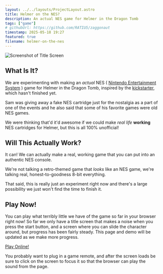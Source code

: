 ```yaml
---
layout: ../../layouts/ProjectLayout.astro
title: Helmer on the NES?
description: An actual NES game for Helmer in the Dragon Tomb
tags: ["game"]
# githubUrl: https://github.com/RATIU5/zaggonaut
timestamp: 2025-05-18 19:27
featured: true
filename: helmer-on-the-nes
---
```


![Screenshot of Title Screen](/emulator/helmer/screenshot.png)

## What Is It?

We are experimenting with making an _actual_ NES ( [Nintendo Entertainment System][nes] ) game for
Helmer in the Dragon Tomb, inspired by the [kickstarter], which hasn't finished yet.

Sam was giving away a fake NES cartridge just for the nostalgia as a part of one of the events and
he also said that some of his favorite games were old NES games.

We were thinking that'd it'd awesome if we could make _real life_ **working** NES cartridges for
Helmer, but this is all 100% unofficial!

[kickstarter]: https://www.kickstarter.com/projects/storywarren/green-ember-helmer-in-the-dragon-tomb
[nes]: https://en.wikipedia.org/wiki/Nintendo_Entertainment_System

## Will This Actually Work?

It can! We can actually make a real, working game that you can put into an authentic NES console.

We're not talking a retro-themed game that _looks_ like an NES game, we're talking real,
honest-to-goodness 8-bit everything.

That said, this is really just an experiment right now and there's a large possibility we just won't
find the time to finish it.

## Play Now!

You can play what terribly little we have of the game so far in your browser right now! So far we
only have a title screen that makes a noise when you press the start button, and a screen where you
can slide the character around, but progress has been fairly steady. This page and demo will be
updated as we make more progress.

[Play Online!][emu]

You probably want to plug in a game remote, and after the screen loads be sure to click on the
screen to focus it so that the browser can play the sound from the page.

[emu]: /emulator/helmer/index.html
